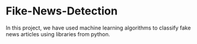 # Fike-News-Detection
In this project, we have used  machine learning algorithms to classify fake news articles using  libraries from python.
